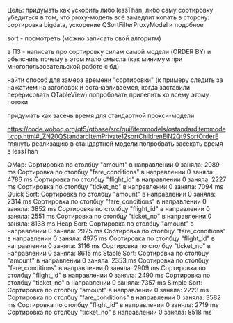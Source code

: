 Цель:   придумать как ускорить либо lessThan, либо саму сортировку
	убедиться в том, что proxy-модель всё замедлит
	копать в сторону: сортировка bigdata, ускорение QSortFilterProxyModel и подобное


sort - посмотреть (можно записать свой алгоритм)

в ПЗ - написать про сортировку силам самой модели (ORDER BY) и объяснить почему в этом мало смысла (как минимум при многопользовательской работе с бд)


найти способ для замера времени "сортировки" (к примеру следить за нажатием на заголовок и останавливаемся, когда заставили перерисовать QTableView)
попробовать прилепить ко всему этому потоки

придумать как засечь время для стандартной прокси-модели


https://code.woboq.org/qt5/qtbase/src/gui/itemmodels/qstandarditemmodel.cpp.html#_ZN20QStandardItemPrivate12sortChildrenEiN2Qt9SortOrderE глянуть реализацию
в стандартной модели попробвать засекать время в lessThan


QMap:
	Сортировка по столбцу "amount" в направлении 0 заняла:  2089 ms
	Сортировка по столбцу "fare_conditions" в направлении 0 заняла:  4786 ms
	Сортировка по столбцу "flight_id" в направлении 0 заняла:  2227 ms
	Сортировка по столбцу "ticket_no" в направлении 0 заняла:  7094 ms
Quick Sort:
	Сортировка по столбцу "amount" в направлении 0 заняла:  2314 ms
	Сортировка по столбцу "fare_conditions" в направлении 0 заняла:  3852 ms
	Сортировка по столбцу "flight_id" в направлении 0 заняла:  2551 ms
	Сортировка по столбцу "ticket_no" в направлении 0 заняла:  8138 ms
Heap Sort:
	Сортировка по столбцу "amount" в направлении 0 заняла:  2925 ms
	Сортировка по столбцу "fare_conditions" в направлении 0 заняла:  4975 ms
	Сортировка по столбцу "flight_id" в направлении 0 заняла:  3116 ms
	Сортировка по столбцу "ticket_no" в направлении 0 заняла:  8615 ms
Stable Sort:
	Сортировка по столбцу "amount" в направлении 0 заняла:  2353 ms
	Сортировка по столбцу "fare_conditions" в направлении 0 заняла:  2909 ms
	Сортировка по столбцу "flight_id" в направлении 0 заняла:  2490 ms
	Сортировка по столбцу "ticket_no" в направлении 0 заняла:  7357 ms
Simple Sort:
	Сортировка по столбцу "amount" в направлении 0 заняла:  2223 ms
	Сортировка по столбцу "fare_conditions" в направлении 0 заняла:  3582 ms
	Сортировка по столбцу "flight_id" в направлении 0 заняла:  2719 ms
	Сортировка по столбцу "ticket_no" в направлении 0 заняла:  8518 ms
